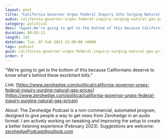 ```yaml
---
layout: post
title: "California Governor Urges Federal Inquiry Into Surging Natural Gas Prices"
audio: california-governor-urges-federal-inquiry-surging-natural-gas-prices-0
category: political
desc: "&quot;We're going to get to the bottom of this because Californians deserve to know what's behind these exorbitant bills.&quot;"
duration: 00:03:13
length: 193
datetime: Tue, 07 Feb 2023 22:00:00 +0000
tags: podcast
guid: california-governor-urges-federal-inquiry-surging-natural-gas-prices-0
order: 0
---
```

&quot;We're going to get to the bottom of this because Californians deserve to know what's behind these exorbitant bills.&quot;

Link: [https://www.zerohedge.com/political/california-governor-urges-federal-inquiry-surging-natural-gas-prices](https://www.zerohedge.com/political/california-governor-urges-federal-inquiry-surging-natural-gas-prices)

About: The Zerohedge Podcast is a non-commercial, automated program, designed to give people a way to get news from Zerohedge in an audio format.  I am actively working on tweaking and improving the setup to create a better listening experience (February 2023).  Suggestions are welcome: [zerohedgePodcast@outlook.com](mailto:zerohedgePodcast@outlook.com)